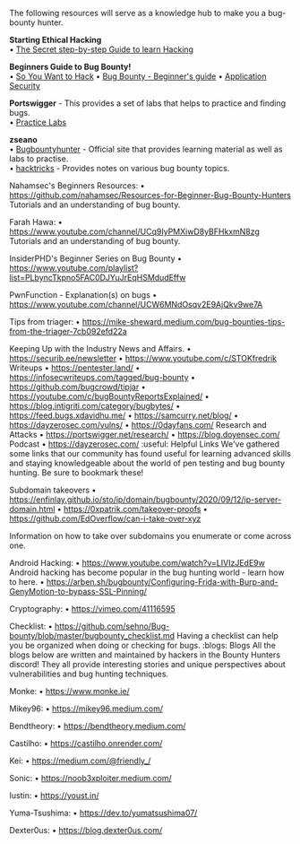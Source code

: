 The following resources will serve as a knowledge hub to make you a bug-bounty hunter.<br />

**Starting Ethical Hacking**<br />
• [The Secret step-by-step Guide to learn Hacking](https://www.youtube.com/watch?v=2TofunAI6fU)

**Beginners Guide to Bug Bounty!**<br >
• [So You Want to Hack](https://enfinlay.github.io/bugbounty/2020/08/15/so-you-wanna-hack.html)
• [Bug Bounty - Beginner's guide](https://medium.com/@zonduu/bug-bounty-beginners-guide-683e9d567b9f)
• [Application Security](https://application.security/)

**Portswigger** - This provides a set of labs that helps to practice and finding bugs.<br />
• [Practice Labs](https://portswigger.net/web-security)<br />


**zseano**<br />
• [Bugbountyhunter](https://www.bugbountyhunter.com/) - Official site that provides learning material as well as labs to practise.<br />
• [hacktricks](https://book.hacktricks.xyz/) - Provides notes on various bug bounty topics.<br />


Nahamsec's Beginners Resources:
• https://github.com/nahamsec/Resources-for-Beginner-Bug-Bounty-Hunters
Tutorials and an understanding of bug bounty.

Farah Hawa:
• https://www.youtube.com/channel/UCq9IyPMXiwD8yBFHkxmN8zg
Tutorials and an understanding of bug bounty.

InsiderPHD's Beginner Series on Bug Bounty
• https://www.youtube.com/playlist?list=PLbyncTkpno5FAC0DJYuJrEqHSMdudEffw

PwnFunction - Explanation(s) on bugs
• https://www.youtube.com/channel/UCW6MNdOsqv2E9AjQkv9we7A

Tips from triager:
• https://mike-sheward.medium.com/bug-bounties-tips-from-the-triager-7cb092efd22a

Keeping Up with the Industry
News and Affairs.
• https://securib.ee/newsletter
• https://www.youtube.com/c/STOKfredrik
Writeups
• https://pentester.land/
• https://infosecwriteups.com/tagged/bug-bounty
• https://github.com/bugcrowd/tipjar
• https://youtube.com/c/bugBountyReportsExplained/
• https://blog.intigriti.com/category/bugbytes/
• https://feed.bugs.xdavidhu.me/
• https://samcurry.net/blog/
• https://dayzerosec.com/vulns/
• https://0dayfans.com/
Research and Attacks
• https://portswigger.net/research/
• https://blog.doyensec.com/
Podcast
• https://dayzerosec.com/
:useful: Helpful Links
We've gathered some links that our community has found useful for learning advanced skills and staying knowledgeable about the world of pen testing and bug bounty hunting. Be sure to bookmark these!

Subdomain takeovers
• https://enfinlay.github.io/sto/ip/domain/bugbounty/2020/09/12/ip-server-domain.html
• https://0xpatrik.com/takeover-proofs
• https://github.com/EdOverflow/can-i-take-over-xyz

Information on how to take over subdomains you enumerate or come across one.

Android Hacking:
• https://www.youtube.com/watch?v=LIVIzJEdE9w
Android hacking has become popular in the bug hunting world - learn how to here.
• https://arben.sh/bugbounty/Configuring-Frida-with-Burp-and-GenyMotion-to-bypass-SSL-Pinning/

Cryptography:
• https://vimeo.com/41116595

Checklist:
• https://github.com/sehno/Bug-bounty/blob/master/bugbounty_checklist.md
Having a checklist can help you be organized when doing or checking for bugs.
:blogs: Blogs
All the blogs below are written and maintained by hackers in the Bounty Hunters discord! They all provide interesting stories and unique perspectives about vulnerabilities and bug hunting techniques.

Monke:
• https://www.monke.ie/

Mikey96:
• https://mikey96.medium.com/

Bendtheory:
• https://bendtheory.medium.com/

Castilho:
• https://castilho.onrender.com/

Kei:
• https://medium.com/@friendly_/

Sonic:
• https://noob3xploiter.medium.com/

Iustin:
• https://youst.in/

Yuma-Tsushima:
• https://dev.to/yumatsushima07/

Dexter0us:
• https://blog.dexter0us.com/
